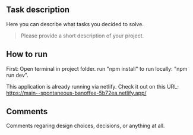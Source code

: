 ## Task description
Here you can describe what tasks you decided to solve.
> Please provide a short description of your project.

## How to run

First: Open terminal in project folder.
run "npm install"
to run locally: "npm run dev".

This application is already running via netlify. Check it out on this URL:
https://main--spontaneous-banoffee-5b72ea.netlify.app/



## Comments
Comments regaring design choices, decisions, or anything at all.